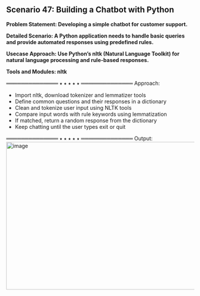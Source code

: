 ## Scenario 47: Building a Chatbot with Python  
**Problem Statement: Developing a simple chatbot for customer support.**

**Detailed Scenario: A Python application needs to handle basic queries and provide automated responses using predefined rules.**

**Usecase Approach: Use Python’s nltk (Natural Language Toolkit) for natural language processing and rule-based responses.**

**Tools and Modules: nltk**  

══════════════ ⭑ ⭑ ⭑ ⭑ ⭑ ══════════════
Approach:   
- Import nltk, download tokenizer and lemmatizer tools  
- Define common questions and their responses in a dictionary   
- Clean and tokenize user input using NLTK tools  
- Compare input words with rule keywords using lemmatization  
- If matched, return a random response from the dictionary  
- Keep chatting until the user types exit or quit  

══════════════ ⭑ ⭑ ⭑ ⭑ ⭑ ══════════════
Output:  
<img width="716" height="396" alt="image" src="https://github.com/user-attachments/assets/50b3ee11-a80d-4ceb-92af-40c98548a8db" />
